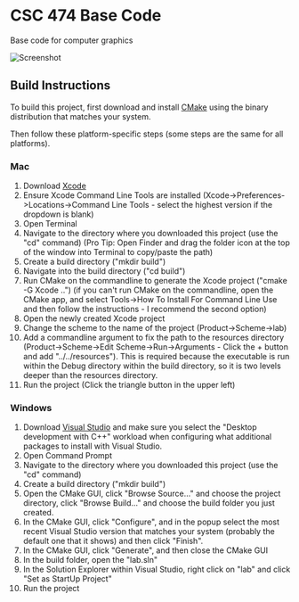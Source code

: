 # CSC 474 Base Code
Base code for computer graphics

![Screenshot](https://github.com/calpoly-graphics/CSC-474-Base-Code/blob/master/resources/screenshot.png)

## Build Instructions
To build this project, first download and install [CMake](https://cmake.org/download/) using the binary distribution that matches your system. 

Then follow these platform-specific steps (some steps are the same for all platforms).

### Mac
1. Download [Xcode](https://itunes.apple.com/us/app/xcode/id497799835)
2. Ensure Xcode Command Line Tools are installed (Xcode->Preferences->Locations->Command Line Tools - select the highest version if the dropdown is blank)
3. Open Terminal
4. Navigate to the directory where you downloaded this project (use the "cd" command) (Pro Tip: Open Finder and drag the folder icon at the top of the window into Terminal to copy/paste the path)
5. Create a build directory ("mkdir build")
6. Navigate into the build directory ("cd build")
7. Run CMake on the commandline to generate the Xcode project ("cmake -G Xcode ..") (if you can't run CMake on the commandline, open the CMake app, and select Tools->How To Install For Command Line Use and then follow the instructions - I recommend the second option)
8. Open the newly created Xcode project
9. Change the scheme to the name of the project (Product->Scheme->lab)
10. Add a commandline argument to fix the path to the resources directory (Product->Scheme->Edit Scheme->Run->Arguments - Click the + button and add "../../resources"). This is required because the executable is run within the Debug directory within the build directory, so it is two levels deeper than the resources directory.
11. Run the project (Click the triangle button in the upper left)

### Windows
1. Download [Visual Studio](https://www.visualstudio.com/vs/) and make sure you select the "Desktop development with C++" workload when configuring what additional packages to install with Visual Studio.
2. Open Command Prompt
3. Navigate to the directory where you downloaded this project (use the "cd" command)
4. Create a build directory ("mkdir build")
5. Open the CMake GUI, click "Browse Source..." and choose the project directory, click "Browse Build..." and choose the build folder you just created.
6. In the CMake GUI, click "Configure", and in the popup select the most recent Visual Studio version that matches your system (probably the default one that it shows) and then click "Finish".
7. In the CMake GUI, click "Generate", and then close the CMake GUI
8. In the build folder, open the "lab.sln"
9. In the Solution Explorer within Visual Studio, right click on "lab" and click "Set as StartUp Project"
10. Run the project
